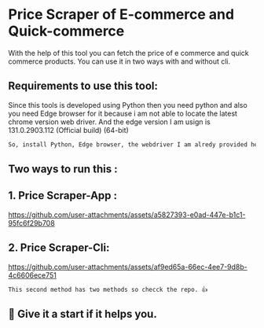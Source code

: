 # Price Scraper of E-commerce and Quick-commerce

With the help of this tool you can fetch the price of e commerce and quick commerce products. You can use it in two ways with and without cli.

## Requirements to use this tool:

Since this tools is developed using Python then you need python and also you need Edge browser for it because i am not able to locate the latest chrome version web driver. And the edge version I am usign is 131.0.2903.112 (Official build) (64-bit)

```bash
So, install Python, Edge browser, the webdriver I am alredy provided here and also Vs Code to run this 👍
```

## Two ways to run this :
## 1. Price Scraper-App :

https://github.com/user-attachments/assets/a5827393-e0ad-447e-b1c1-95fc6f29b708

## 2. Price Scraper-Cli:

https://github.com/user-attachments/assets/af9ed65a-66ec-4ee7-9d8b-4c6606ece751

```bash
This second method has two methods so checck the repo. 👍
```
## 🌟 Give it a start if it helps you.
